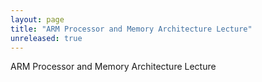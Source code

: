 ```yaml
---
layout: page
title: "ARM Processor and Memory Architecture Lecture"
unreleased: true
---
```


ARM Processor and Memory Architecture Lecture

